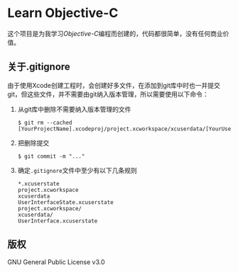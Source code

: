 # Learn Objective-C

这个项目是为我学习*Objective-C*编程而创建的，代码都很简单，没有任何商业价值。

## 关于.gitignore

由于使用Xcode创建工程时，会创建好多文件，在添加到git库中时也一并提交git，但这些文件，并不需要由git纳入版本管理，所以需要使用以下命令：

1.  从git库中删除不需要纳入版本管理的文件

    ~~~
    $ git rm --cached [YourProjectName].xcodeproj/project.xcworkspace/xcuserdata/[YourUsername].xcuserdatad/UserInterfaceState.xcuserstate
    ~~~

2.  把删除提交

    ~~~
    $ git commit -m "..."
    ~~~

3.  确定`.gitignore`文件中至少有以下几条规则

    ~~~
    *.xcuserstate  
    project.xcworkspace  
    xcuserdata  
    UserInterfaceState.xcuserstate  
    project.xcworkspace/  
    xcuserdata/  
    UserInterface.xcuserstate 
    ~~~

## 版权

GNU General Public License v3.0
